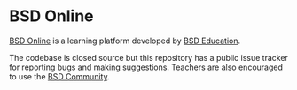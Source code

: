 # BSD Online
[BSD Online](https://app.bsd.education) is a learning platform developed by [BSD Education](https://bsd.education).

The codebase is closed source but this repository has a public issue tracker for reporting bugs and making suggestions. Teachers are also encouraged to use the [BSD Community](https://community.bsd.education).

